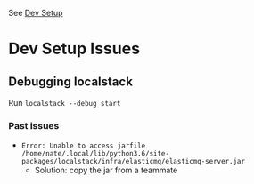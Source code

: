 <!-- TITLE: Dev Setup Issues -->
<!-- SUBTITLE: Common gotchas and workarounds -->

See [Dev Setup](/engineering/dev-setup)
# Dev Setup Issues
## Debugging localstack
Run `localstack --debug start`
### Past issues
* `Error: Unable to access jarfile /home/nate/.local/lib/python3.6/site-packages/localstack/infra/elasticmq/elasticmq-server.jar`
    * Solution: copy the jar from a teammate